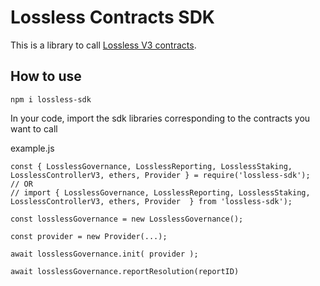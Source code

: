 # Lossless Contracts SDK
This is a library to call [Lossless V3 contracts](https://github.com/Lossless-Cash/lossless-v3).


## How to use
```
npm i lossless-sdk
```

In your code, import the sdk libraries corresponding to the contracts you want to call

example.js
```
const { LosslessGovernance, LosslessReporting, LosslessStaking, LosslessControllerV3, ethers, Provider } = require('lossless-sdk');
// OR 
// import { LosslessGovernance, LosslessReporting, LosslessStaking, LosslessControllerV3, ethers, Provider  } from 'lossless-sdk');

const losslessGovernance = new LosslessGovernance();

const provider = new Provider(...);

await losslessGovernance.init( provider );

await losslessGovernance.reportResolution(reportID)
```

